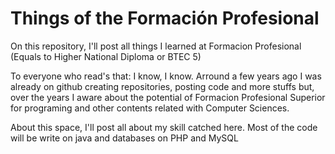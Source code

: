 # Things of the Formación Profesional
On this repository, I'll post all things I learned at Formacion Profesional (Equals to Higher National Diploma or BTEC 5)

To everyone who read's that: I know, I know. Arround a few years ago I was already on github creating repositories, posting code and more stuffs but, over the years I aware about the potential of Formacion Profesional Superior for programing and other contents related with Computer Sciences.

About this space, I'll post all about my skill catched here. Most of the code will be write on java and databases on PHP and MySQL
